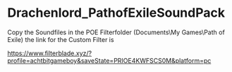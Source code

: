 # Drachenlord_PathofExileSoundPack
Copy the Soundfiles in the POE Filterfolder (Documents\My Games\Path of Exile)
the link for the Custom Filter is 

https://www.filterblade.xyz/?profile=achtbitgameboy&saveState=PRIOE4KWFSCS0M&platform=pc
